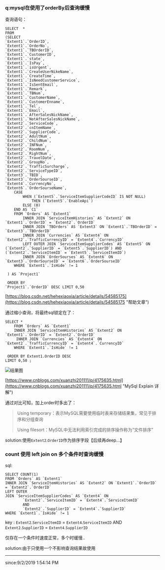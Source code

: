 
### q:mysql在使用了orderBy后查询缓慢 ###

查询语句：

	SELECT	*
	FROM 
	(SELECT
	`Extent1`.`OrderID`, 
	`Extent1`.`OrderNo`, 
	`Extent1`.`TBOrderID`, 
	`Extent1`.`CustomerID`, 
	`Extent1`.`state`, 
	`Extent1`.`IsPay`, 
	`Extent1`.`isUrgent`, 
	`Extent1`.`CreateUserNikeName`, 
	`Extent1`.`CreateTime`, 
	`Extent1`.`IsNeedCustomerService`, 
	`Extent1`.`IsSentEmail`, 
	`Extent1`.`Remark`, 
	`Extent1`.`TBNum`, 
	`Extent1`.`CustomerName`, 
	`Extent1`.`CustomerEnname`, 
	`Extent1`.`Tel`, 
	`Extent1`.`Email`, 
	`Extent1`.`AfterSalesNickName`, 
	`Extent1`.`NotAfterSalesNickName`, 
	`Extent2`.`ServiceCode`, 
	`Extent2`.`cnItemName`, 
	`Extent2`.`SupplierCode`, 
	`Extent2`.`AdultNum`, 
	`Extent2`.`ChildNum`, 
	`Extent2`.`INFNum`, 
	`Extent2`.`RoomNum`, 
	`Extent2`.`RightNum`, 
	`Extent2`.`TravelDate`, 
	`Extent2`.`GroupNo`, 
	`Extent2`.`TrafficSurcharge`, 
	`Extent2`.`ServiceTypeID`, 
	`Extent3`.`TBID`, 
	`Extent3`.`OrderSourseID`, 
	`Extent4`.`CurrencyNo`, 
	`Extent6`.`OrderSourseName`, 
		CASE 
			WHEN (`Extent5`.`ServiceItemSupplierCodeID` IS NOT NULL) 
				THEN (`Extent5`.`EnableApi`)  
			ELSE (0) 
		END AS `C1`
		FROM `Orders` AS `Extent1` 
			INNER JOIN `ServiceItemHistories` AS `Extent2` ON `Extent1`.`OrderID` = `Extent2`.`OrderID` 
			INNER JOIN `TBOrders` AS `Extent3` ON `Extent1`.`TBOrderID` = `Extent3`.`TBOrderID` 
			INNER JOIN `Currencies` AS `Extent4` ON `Extent2`.`TrafficCurrencyID` = `Extent4`.`CurrencyID` 
			LEFT OUTER JOIN `ServiceItemSupplierCodes` AS `Extent5` ON (`Extent2`.`SupplierID` = `Extent5`.`SupplierID`) AND (`Extent2`.`ServiceItemID` = `Extent5`.`ServiceItemID`) 
			INNER JOIN `OrderSourses` AS `Extent6` ON `Extent3`.`OrderSourseID` = `Extent6`.`OrderSourseID`
	 	WHERE `Extent1`.`IsHide` != 1
	 
	 ) AS `Project1`
	 
	 ORDER BY 
	`Project1`.`OrderID` DESC LIMIT 0,50

[https://blog.csdn.net/hehexiaoxia/article/details/54585175](https://blog.csdn.net/hehexiaoxia/article/details/54585175 "帮助文章")

通过缩小查询，将最终sql锁定在了：

	SELECT *
		FROM `Orders` AS `Extent1` 
		INNER JOIN `ServiceItemHistories` AS `Extent2` ON `Extent1`.`OrderID` = `Extent2`.`OrderID`
		 INNER JOIN `Currencies` AS `Extent4` ON `Extent2`.`TrafficCurrencyID` = `Extent4`.`CurrencyID`
	 	WHERE `Extent1`.`IsHide` != 1
	 	
	 ORDER BY Extent1.OrderID DESC
	LIMIT 0,50 ;

![结果图](https://i.ibb.co/zHwWw4k/explain.png)

[https://www.cnblogs.com/xuanzhi201111/p/4175635.html](https://www.cnblogs.com/xuanzhi201111/p/4175635.html "MySql Explain 详解")

通过对比可知，加上order时多出了：

> Using temporary：表示MySQL需要使用临时表来存储结果集，常见于排序和分组查询
> 
> Using filesort：MySQL中无法利用索引完成的排序操作称为“文件排序”

solution:使用`Extent2`.`OrderID`作为排序字段【后续再deep...】

### count 使用 left join on 多个条件时查询缓慢 ###

sql:

	SELECT COUNT(1)
	FROM `Orders` AS `Extent1`
	INNER JOIN `ServiceItemHistories` AS `Extent2` ON `Extent1`.`OrderID` = `Extent2`.`OrderID`
	LEFT OUTER
	JOIN `ServiceItemSupplierCodes` AS `Extent4` ON
			`Extent2`.`ServiceItemID` = `Extent4`.`ServiceItemID` 
			AND
			`Extent2`.`SupplierID` = `Extent4`.`SupplierID`
	WHERE `Extent1`.`IsHide` != 1

key :
	`Extent2`.`ServiceItemID` = `Extent4`.`ServiceItemID` 
	AND
	`Extent2`.`SupplierID` = `Extent4`.`SupplierID`

仅存在一个条件时速度正常，多个时缓慢..

solution:由于只使用一个不影响查询结果故使用
	


----------
since:9/2/2019 1:54:14 PM 
 
